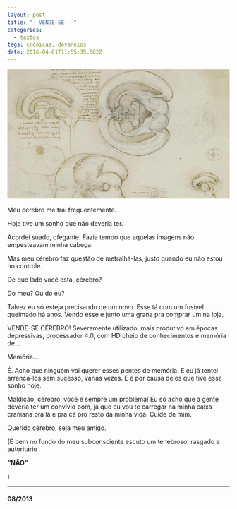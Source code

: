 ```yaml
---
layout: post
title: "- VENDE-SE! -"
categories:
  - textos
tags: crônicas, devaneios
date: 2016-04-01T11:55:35.582Z
---
```

![](/images/uploads/1_-kkgqi7i_vj6-dhdwwypzw.jpeg)

Meu cérebro me trai frequentemente.

Hoje tive um sonho que não deveria ter.

Acordei suado, ofegante. Fazia tempo que aquelas imagens não empesteavam minha cabeça.

Mas meu cérebro faz questão de metralhá-las, justo quando eu não estou no controle.

De que lado você está, cérebro?

Do meu? Ou do eu?

Talvez eu só esteja precisando de um novo. Esse tá com um fusível queimado há anos. Vendo esse e junto uma grana pra comprar um na loja.

VENDE-SE CÉREBRO! Severamente utilizado, mais produtivo em épocas depressivas, processador 4.0, com HD cheio de conhecimentos e memória de…

Memória…

É. Acho que ninguém vai querer esses pentes de memória. E eu já tentei arrancá-los sem sucesso, várias vezes. E é por causa deles que tive esse sonho hoje.

Maldição, cérebro, você é sempre um problema! Eu só acho que a gente deveria ter um convívio bom, já que eu vou te carregar na minha caixa craniana pra lá e pra cá pro resto da minha vida. Cuide de mim.

Querido cérebro, seja meu amigo.

(E bem no fundo do meu subconsciente escuto um tenebroso, rasgado e autoritário

**“NÃO”**

)

- - -

#### 08/2013